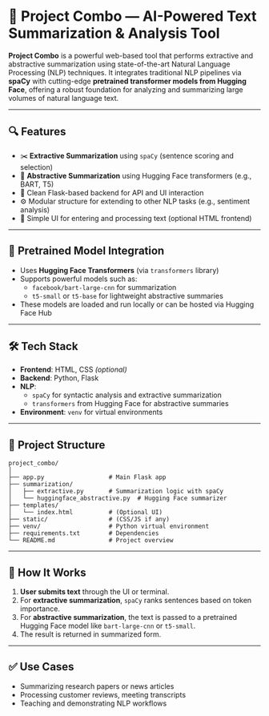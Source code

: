 # 🧠 Project Combo — AI-Powered Text Summarization & Analysis Tool

**Project Combo** is a powerful web-based tool that performs extractive and abstractive summarization using state-of-the-art Natural Language Processing (NLP) techniques. It integrates traditional NLP pipelines via **spaCy** with cutting-edge **pretrained transformer models from Hugging Face**, offering a robust foundation for analyzing and summarizing large volumes of natural language text.

---

## 🔍 Features
- ✂️ **Extractive Summarization** using `spaCy` (sentence scoring and selection)
- 🧠 **Abstractive Summarization** using Hugging Face transformers (e.g., BART, T5)
- 🧪 Clean Flask-based backend for API and UI interaction
- ⚙️ Modular structure for extending to other NLP tasks (e.g., sentiment analysis)
- 🧼 Simple UI for entering and processing text (optional HTML frontend)

---

## 🤖 Pretrained Model Integration
- Uses **Hugging Face Transformers** (via `transformers` library)
- Supports powerful models such as:
  - `facebook/bart-large-cnn` for summarization
  - `t5-small` or `t5-base` for lightweight abstractive summaries
- These models are loaded and run locally or can be hosted via Hugging Face Hub

---

## 🛠 Tech Stack
- **Frontend**: HTML, CSS *(optional)*
- **Backend**: Python, Flask
- **NLP**:
  - `spaCy` for syntactic analysis and extractive summarization
  - `transformers` from Hugging Face for abstractive summaries
- **Environment**: `venv` for virtual environments

---

## 📁 Project Structure
```
project_combo/
│
├── app.py                  # Main Flask app
├── summarization/
│   ├── extractive.py       # Summarization logic with spaCy
│   └── huggingface_abstractive.py  # Hugging Face summarizer
├── templates/
│   └── index.html          # (Optional UI)
├── static/                 # (CSS/JS if any)
├── venv/                   # Python virtual environment
├── requirements.txt        # Dependencies
└── README.md               # Project overview
```

---

## 🚀 How It Works
1. **User submits text** through the UI or terminal.
2. For **extractive summarization**, `spaCy` ranks sentences based on token importance.
3. For **abstractive summarization**, the text is passed to a pretrained Hugging Face model like `bart-large-cnn` or `t5-small`.
4. The result is returned in summarized form.

---

## ✅ Use Cases
- Summarizing research papers or news articles
- Processing customer reviews, meeting transcripts
- Teaching and demonstrating NLP workflows

